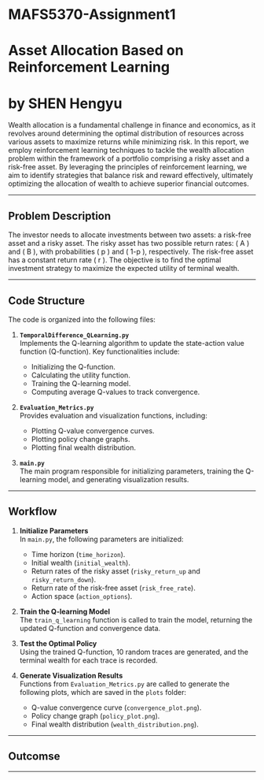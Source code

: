 # MAFS5370-Assignment1

# Asset Allocation Based on Reinforcement Learning
# by SHEN Hengyu

Wealth allocation is a fundamental challenge in finance and economics, as it revolves around determining the optimal distribution of resources across various assets to maximize returns while minimizing risk. In this report, we employ reinforcement learning techniques to tackle the wealth allocation problem within the framework of a portfolio comprising a risky asset and a risk-free asset. By leveraging the principles of reinforcement learning, we aim to identify strategies that balance risk and reward effectively, ultimately optimizing the allocation of wealth to achieve superior financial outcomes.

---

## Problem Description

The investor needs to allocate investments between two assets: a risk-free asset and a risky asset. The risky asset has two possible return rates: \( A \) and \( B \), with probabilities \( p \) and \( 1-p \), respectively. The risk-free asset has a constant return rate \( r \). The objective is to find the optimal investment strategy to maximize the expected utility of terminal wealth.

---

## Code Structure

The code is organized into the following files:

1. **`TemporalDifference_QLearning.py`**  
   Implements the Q-learning algorithm to update the state-action value function (Q-function). Key functionalities include:
   - Initializing the Q-function.
   - Calculating the utility function.
   - Training the Q-learning model.
   - Computing average Q-values to track convergence.

2. **`Evaluation_Metrics.py`**  
   Provides evaluation and visualization functions, including:
   - Plotting Q-value convergence curves.
   - Plotting policy change graphs.
   - Plotting final wealth distribution.

3. **`main.py`**  
   The main program responsible for initializing parameters, training the Q-learning model, and generating visualization results.

---

## Workflow

1. **Initialize Parameters**  
   In `main.py`, the following parameters are initialized:
   - Time horizon (`time_horizon`).
   - Initial wealth (`initial_wealth`).
   - Return rates of the risky asset (`risky_return_up` and `risky_return_down`).
   - Return rate of the risk-free asset (`risk_free_rate`).
   - Action space (`action_options`).

2. **Train the Q-learning Model**  
   The `train_q_learning` function is called to train the model, returning the updated Q-function and convergence data.

3. **Test the Optimal Policy**  
   Using the trained Q-function, 10 random traces are generated, and the terminal wealth for each trace is recorded.

4. **Generate Visualization Results**  
   Functions from `Evaluation_Metrics.py` are called to generate the following plots, which are saved in the `plots` folder:
   - Q-value convergence curve (`convergence_plot.png`).
   - Policy change graph (`policy_plot.png`).
   - Final wealth distribution (`wealth_distribution.png`).

---

## Outcomse



---

